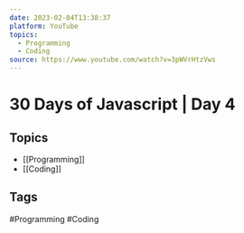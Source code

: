 ```yaml
---
date: 2023-02-04T13:38:37
platform: YouTube
topics:
  - Programming
  - Coding
source: https://www.youtube.com/watch?v=3pWVrHtzVws
---
```

# 30 Days of Javascript | Day 4

## Topics
- [[Programming]]
- [[Coding]]

## Tags
#Programming #Coding